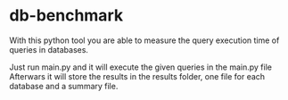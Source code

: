 db-benchmark
============

With this python tool you are able to measure the query execution time of queries in databases.

Just run main.py and it will execute the given queries in the main.py file
Afterwars it will store the results in the results folder, one file for each database and a summary file.
